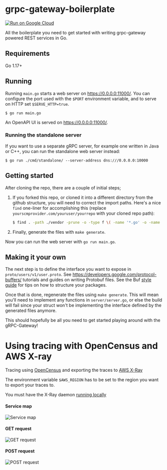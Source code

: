 # grpc-gateway-boilerplate

[![Run on Google Cloud](https://storage.googleapis.com/cloudrun/button.svg)](https://console.cloud.google.com/cloudshell/editor?shellonly=true&cloudshell_image=gcr.io/cloudrun/button&cloudshell_git_repo=https://github.com/johanbrandhorst/grpc-gateway-boilerplate.git)

All the boilerplate you need to get started with writing grpc-gateway powered
REST services in Go.

## Requirements

Go 1.17+

## Running

Running `main.go` starts a web server on https://0.0.0.0:11000/. You can configure
the port used with the `$PORT` environment variable, and to serve on HTTP set
`$SERVE_HTTP=true`.

```
$ go run main.go
```

An OpenAPI UI is served on https://0.0.0.0:11000/.

### Running the standalone server

If you want to use a separate gRPC server, for example one written in Java or C++, you can run the
standalone web server instead:

```
$ go run ./cmd/standalone/ --server-address dns:///0.0.0.0:10000
```

## Getting started

After cloning the repo, there are a couple of initial steps;

1. If you forked this repo, or cloned it into a different directory from the github structure,
   you will need to correct the import paths. Here's a nice `find` one-liner for accomplishing this
   (replace `yourscmprovider.com/youruser/yourrepo` with your cloned repo path):
   ```bash
   $ find . -path ./vendor -prune -o -type f \( -name '*.go' -o -name '*.proto' -o -name '*.yaml' \) -exec sed -i -e "s;github.com/johanbrandhorst/grpc-gateway-boilerplate;yourscmprovider.com/youruser/yourrepo;g" {} +
   ```
1. Finally, generate the files with `make generate`.

Now you can run the web server with `go run main.go`.

## Making it your own

The next step is to define the interface you want to expose in
`proto/users/v1/user.proto`. See https://developers.google.com/protocol-buffers/
tutorials and guides on writing Protobuf files. See the Buf
[style guide](https://docs.buf.build/best-practices/style-guide#files-and-packages)
for tips on how to structure your packages.

Once that is done, regenerate the files using
`make generate`. This will mean you'll need to implement any functions in
`server/server.go`, or else the build will fail since your struct won't
be implementing the interface defined by the generated files anymore.

This should hopefully be all you need to get started playing around with the gRPC-Gateway!

# Using tracing with OpenCensus and AWS X-ray

Tracing using [OpenCensus](https://opencensus.io/) and exporting the traces to [AWS X-Ray](https://aws.amazon.com/xray/)

The environment variable `$AWS_REGION` has to be set to the region you want to export your traces to.

You must have the X-Ray daemon [running locally](https://docs.aws.amazon.com/xray/latest/devguide/xray-daemon-local.html)

#### Service map
![Service map](https://user-images.githubusercontent.com/557487/83745016-259c0880-a687-11ea-84a1-58f808e6cb81.png "Service map")

#### GET request
![GET request](https://user-images.githubusercontent.com/557487/83745181-5e3be200-a687-11ea-8beb-1411a2312c80.png "GET request")

#### POST request
![POST request](https://user-images.githubusercontent.com/557487/83745213-6dbb2b00-a687-11ea-92c7-97a92b43e399.png "POST request")